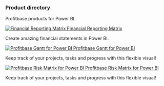 
### Product directory

Profitbase products for Power BI.
<div class="flex-container">
<div class="flex-column">
    <a href="financial-reporting-matrix/financial-reporting-matrix.md">
        <img src="https://profitbasedocs.blob.core.windows.net/imagestitlesites/financialMatrixheader.png" alt="Financial Reporting Matrix">
    </a>
    <a href="financial-reporting-matrix/financial-reporting-matrix.md" class="custom-link">
        Financial Reporting Matrix
    </a>
    <p>Create amazing financial statements in Power BI.</p>
</div>

<div class="flex-column">
    <a href="gantt/gantt.md">
        <img src="https://profitbasedocs.blob.core.windows.net/imagestitlesites/gantt.png" alt="Profitbase Gantt for Power BI">
    </a>
    <a href="gantt/gantt.md" class="custom-link">
        Profitbase Gantt for Power BI
    </a>
    <p>Keep track of your projects, tasks and progress with this flexible visual!</p>
</div>

<div class="flex-column">
    <a href="risk-matrix/risk-matrix.md">
        <img src="https://profitbasedocs.blob.core.windows.net/imagestitlesites/riskMatrixheader.png" alt="Profitbase Risk Matrix for Power BI">
    </a>
    <a href="risk-matrix/risk-matrix.md" class="custom-link">
        Profitbase Risk Matrix for Power BI
    </a>
    <p>Keep track of your projects, tasks and progress with this flexible visual!</p>
</div>
</div>